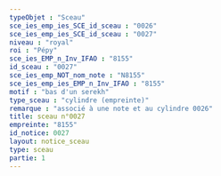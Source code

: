 ```yaml
---
typeObjet : "Sceau"
sce_ies_emp_ies_SCE_id_sceau : "0026"
sce_ies_emp_ies_SCE_id_sceau : "0027"
niveau : "royal"
roi : "Pépy"
sce_ies_EMP_n_Inv_IFAO : "8155"
id_sceau : "0027"
sce_ies_emp_NOT_nom_note : "N8155"
sce_ies_emp_ies_EMP_n_Inv_IFAO : "8155"
motif : "bas d'un serekh"
type_sceau : "cylindre (empreinte)"
remarque : "associé à une note et au cylindre 0026"
title: sceau n°0027
empreinte: "8155"
id_notice: 0027
layout: notice_sceau
type: sceau
partie: 1
---
```

